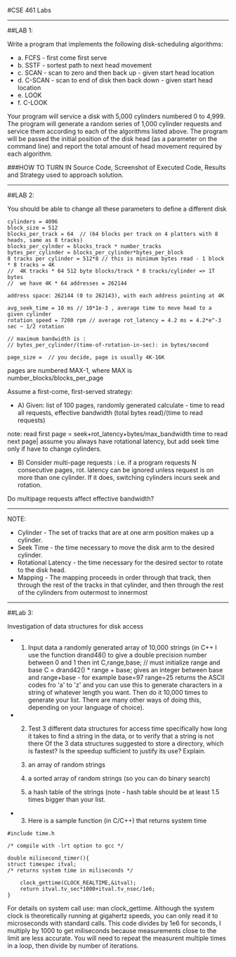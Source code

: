 #CSE 461 Labs

---

##LAB 1:

Write a program that implements the following disk-scheduling algorithms:
 * a. FCFS - first come first serve
 * b. SSTF - sortest path to next head movement
 * c. SCAN - scan to zero and then back up - given start head location
 * d. C-SCAN - scan to end of disk then back down - given start head location
 * e. LOOK 
 * f. C-LOOK 

Your program will service a disk with 5,000 cylinders numbered 0 to 4,999. The program will generate a random 
series of 1,000 cylinder requests and service them according to each of the algorithms listed above. The 
program will be passed the initial position of the disk head (as a parameter on the command line) and report 
the total amount of head movement required by each algorithm.

###HOW TO TURN IN
Source Code, Screenshot of Executed Code, Results and Strategy used to approach solution. 

---

##LAB 2:

You should be able to change all these parameters to define a different disk

```
cylinders = 4096 
block_size = 512
blocks_per_track = 64  // (64 blocks per track on 4 platters with 8 heads, same as 8 tracks)
blocks_per_cylnder = blocks_track * number_tracks
bytes_per_cylinder = blocks_per_cylinder*bytes_per_block
8 tracks per cylinder = 512*8 // this is minimum bytes read - 1 block * 8 tracks = 4K
//  4K tracks * 64 512 byte blocks/track * 8 tracks/cylinder => 1T bytes
//  we have 4K * 64 addresses = 262144

address space: 262144 (0 to 262143), with each address pointing at 4K

avg_seek_time = 10 ms // 10*1e-3 , average time to move head to a given cylinder
rotation_speed = 7200 rpm // average rot_latency = 4.2 ms = 4.2*e^-3 sec ~ 1/2 rotation

// maximum bandwidth is :
// bytes_per_cylinder/(time-of-rotation-in-sec): in bytes/second

page_size =  // you decide, page is usually 4K-16K

```
pages are numbered MAX-1, where MAX is number_blocks/blocks_per_page 

Assume a first-come, first-served strategy:

 * A) Given: list of 100 pages, randomly generated
	calculate - time to read all requests, 
	effective bandwidth (total bytes read)/(time to read requests)

 note: read first page = seek+rot_latency+bytes/max_bandwidth
	time to read next page| assume you always have rotational latency, but
	add seek time only if have to change cylinders.
	  
 * B) Consider multi-page requests : i.e. if a program requests N consecutive pages, rot. 
      latency can be ignored unless request is on more than one cylinder. If it does, switching 
      cylinders incurs seek and rotation.

Do multipage requests affect effective bandwidth?

---

NOTE:
 * Cylinder - The set of tracks that are at one arm position makes up a cylinder.
 * Seek Time - the time necessary to move the disk arm to the desired cylinder.
 * Rotational Latency - the time necessary for the desired sector to rotate to the disk head.
 * Mapping - The mapping proceeds in order through that track, then through the rest of the tracks in that cylinder, and then through the rest of the cylinders from outermost to innermost

---

##Lab 3:

Investigation of data structures for disk access

 * 1) Input data a randomly generated array of 10,000 strings 
 (in C++ I use the function drand48() to give a double precision number between 0 and 1 then 
	int C,range,base; // must initialize range and base
	C = drand42() * range + base;
  gives an integer between base and range+base - for example base=97 range=25 returns the
  ASCII codes fro 'a' to 'z' and you can use this to generate characters in a string of 
  whatever length you want. Then do it 10,000 times to generate your list. There are many
  other ways of doing this, depending on your language of choice).

 * 2) Test 3 different data structures for access time
   specifically how long it takes to find a string in the data, or to verify that a string is not there
   Of the 3 data structures suggested to store a directory, which is fastest? Is the
   speedup sufficient to justify its use? Explain.
    
     1) an array of random strings
     2) a sorted array of random strings (so you can do binary search)
     3) a hash table of the strings (note - hash table should be at least 1.5 times bigger than your list.
   
 * 3) Here is a sample function (in C/C++) that returns system time
 
```
#include time.h

/* compile with -lrt option to gcc */

double milisecond_timer(){
struct timespec itval;
/* returns system time in miliseconds */

	clock_gettime(CLOCK_REALTIME,&itval);
	return itval.tv_sec*1000+itval.tv_nsec/1e6;
}
```
For details on system call use: man clock_gettime. Although the system clock is theoretically
running at gigahertz speeds, you can only read it to microseconds with standard calls. This
code divides by 1e6 for seconds, I multiply by 1000 to get miliseconds because measurements close to
the limit are less accurate. You will need to repeat the measurent multiple times in a loop, then
divide by number of iterations.


